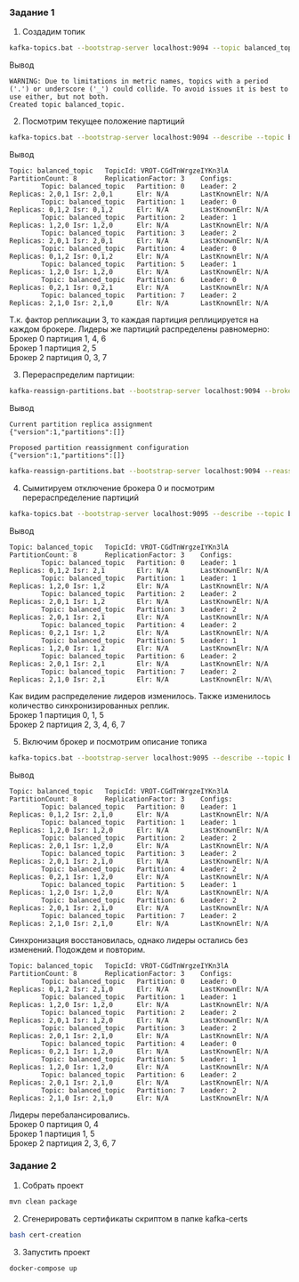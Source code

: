 ### Задание 1
1. Создадим топик
```bash
kafka-topics.bat --bootstrap-server localhost:9094 --topic balanced_topic --create --partitions 8 --replication-factor 3
```
Вывод
```log
WARNING: Due to limitations in metric names, topics with a period ('.') or underscore ('_') could collide. To avoid issues it is best to use either, but not both.
Created topic balanced_topic.
```
2. Посмотрим текущее положение партиций
```bash
kafka-topics.bat --bootstrap-server localhost:9094 --describe --topic balanced_topic
```
Вывод
```log
Topic: balanced_topic   TopicId: VROT-CGdTnWrgzeIYKn3lA PartitionCount: 8       ReplicationFactor: 3    Configs: 
        Topic: balanced_topic   Partition: 0    Leader: 2       Replicas: 2,0,1 Isr: 2,0,1      Elr: N/A        LastKnownElr: N/A
        Topic: balanced_topic   Partition: 1    Leader: 0       Replicas: 0,1,2 Isr: 0,1,2      Elr: N/A        LastKnownElr: N/A
        Topic: balanced_topic   Partition: 2    Leader: 1       Replicas: 1,2,0 Isr: 1,2,0      Elr: N/A        LastKnownElr: N/A
        Topic: balanced_topic   Partition: 3    Leader: 2       Replicas: 2,0,1 Isr: 2,0,1      Elr: N/A        LastKnownElr: N/A
        Topic: balanced_topic   Partition: 4    Leader: 0       Replicas: 0,1,2 Isr: 0,1,2      Elr: N/A        LastKnownElr: N/A
        Topic: balanced_topic   Partition: 5    Leader: 1       Replicas: 1,2,0 Isr: 1,2,0      Elr: N/A        LastKnownElr: N/A
        Topic: balanced_topic   Partition: 6    Leader: 0       Replicas: 0,2,1 Isr: 0,2,1      Elr: N/A        LastKnownElr: N/A
        Topic: balanced_topic   Partition: 7    Leader: 2       Replicas: 2,1,0 Isr: 2,1,0      Elr: N/A        LastKnownElr: N/A
```
Т.к. фактор репликации 3, то каждая партиция реплицируется на каждом брокере. Лидеры же партиций распределены равномерно:  
Брокер 0 партиция 1, 4, 6  
Брокер 1 партиция 2, 5  
Брокер 2 партиция 0, 3, 7

3. Перераспределим партиции:
```bash
kafka-reassign-partitions.bat --bootstrap-server localhost:9094 --broker-list "1,2,3" --topics-to-move-json-file "./reassignment.json" --generate
```
Вывод
```log
Current partition replica assignment
{"version":1,"partitions":[]}

Proposed partition reassignment configuration
{"version":1,"partitions":[]}
```
```bash
kafka-reassign-partitions.bat --bootstrap-server localhost:9094 --reassignment-json-file ./reassignment.json --execute | jq > reassignment-result.json
```

4. Сымитируем отключение брокера 0 и посмотрим перераспределение партиций
```bash
kafka-topics.bat --bootstrap-server localhost:9095 --describe --topic balanced_topic
```
Вывод
```log
Topic: balanced_topic   TopicId: VROT-CGdTnWrgzeIYKn3lA PartitionCount: 8       ReplicationFactor: 3    Configs: 
        Topic: balanced_topic   Partition: 0    Leader: 1       Replicas: 0,1,2 Isr: 2,1        Elr: N/A        LastKnownElr: N/A
        Topic: balanced_topic   Partition: 1    Leader: 1       Replicas: 1,2,0 Isr: 1,2        Elr: N/A        LastKnownElr: N/A
        Topic: balanced_topic   Partition: 2    Leader: 2       Replicas: 2,0,1 Isr: 1,2        Elr: N/A        LastKnownElr: N/A
        Topic: balanced_topic   Partition: 3    Leader: 2       Replicas: 2,0,1 Isr: 2,1        Elr: N/A        LastKnownElr: N/A
        Topic: balanced_topic   Partition: 4    Leader: 2       Replicas: 0,2,1 Isr: 1,2        Elr: N/A        LastKnownElr: N/A
        Topic: balanced_topic   Partition: 5    Leader: 1       Replicas: 1,2,0 Isr: 1,2        Elr: N/A        LastKnownElr: N/A
        Topic: balanced_topic   Partition: 6    Leader: 2       Replicas: 2,0,1 Isr: 2,1        Elr: N/A        LastKnownElr: N/A
        Topic: balanced_topic   Partition: 7    Leader: 2       Replicas: 2,1,0 Isr: 2,1        Elr: N/A        LastKnownElr: N/A\
```
Как видим распределение лидеров изменилось. Также изменилось количество синхронизированных реплик.  
Брокер 1 партиция 0, 1, 5  
Брокер 2 партиция 2, 3, 4, 6, 7

5. Включим брокер и посмотрим описание топика
```bash
kafka-topics.bat --bootstrap-server localhost:9095 --describe --topic balanced_topic
```
Вывод
```log
Topic: balanced_topic   TopicId: VROT-CGdTnWrgzeIYKn3lA PartitionCount: 8       ReplicationFactor: 3    Configs: 
        Topic: balanced_topic   Partition: 0    Leader: 1       Replicas: 0,1,2 Isr: 2,1,0      Elr: N/A        LastKnownElr: N/A
        Topic: balanced_topic   Partition: 1    Leader: 1       Replicas: 1,2,0 Isr: 1,2,0      Elr: N/A        LastKnownElr: N/A
        Topic: balanced_topic   Partition: 2    Leader: 2       Replicas: 2,0,1 Isr: 1,2,0      Elr: N/A        LastKnownElr: N/A
        Topic: balanced_topic   Partition: 3    Leader: 2       Replicas: 2,0,1 Isr: 2,1,0      Elr: N/A        LastKnownElr: N/A
        Topic: balanced_topic   Partition: 4    Leader: 2       Replicas: 0,2,1 Isr: 1,2,0      Elr: N/A        LastKnownElr: N/A
        Topic: balanced_topic   Partition: 5    Leader: 1       Replicas: 1,2,0 Isr: 1,2,0      Elr: N/A        LastKnownElr: N/A
        Topic: balanced_topic   Partition: 6    Leader: 2       Replicas: 2,0,1 Isr: 2,1,0      Elr: N/A        LastKnownElr: N/A
        Topic: balanced_topic   Partition: 7    Leader: 2       Replicas: 2,1,0 Isr: 2,1,0      Elr: N/A        LastKnownElr: N/A
```
Синхронизация восстановилась, однако лидеры остались без изменений. Подождем и повторим.
```log
Topic: balanced_topic   TopicId: VROT-CGdTnWrgzeIYKn3lA PartitionCount: 8       ReplicationFactor: 3    Configs: 
        Topic: balanced_topic   Partition: 0    Leader: 0       Replicas: 0,1,2 Isr: 2,1,0      Elr: N/A        LastKnownElr: N/A
        Topic: balanced_topic   Partition: 1    Leader: 1       Replicas: 1,2,0 Isr: 1,2,0      Elr: N/A        LastKnownElr: N/A
        Topic: balanced_topic   Partition: 2    Leader: 2       Replicas: 2,0,1 Isr: 1,2,0      Elr: N/A        LastKnownElr: N/A
        Topic: balanced_topic   Partition: 3    Leader: 2       Replicas: 2,0,1 Isr: 2,1,0      Elr: N/A        LastKnownElr: N/A
        Topic: balanced_topic   Partition: 4    Leader: 0       Replicas: 0,2,1 Isr: 1,2,0      Elr: N/A        LastKnownElr: N/A
        Topic: balanced_topic   Partition: 5    Leader: 1       Replicas: 1,2,0 Isr: 1,2,0      Elr: N/A        LastKnownElr: N/A
        Topic: balanced_topic   Partition: 6    Leader: 2       Replicas: 2,0,1 Isr: 2,1,0      Elr: N/A        LastKnownElr: N/A
        Topic: balanced_topic   Partition: 7    Leader: 2       Replicas: 2,1,0 Isr: 2,1,0      Elr: N/A        LastKnownElr: N/A
```
Лидеры перебалансировались.  
Брокер 0 партиция 0, 4  
Брокер 1 партиция 1, 5  
Брокер 2 партиция 2, 3, 6, 7

### Задание 2
1. Собрать проект
```bash
mvn clean package
```
2. Сгенерировать сертификаты скриптом в папке kafka-certs
```bash
bash cert-creation
```
3. Запустить проект
```bash
docker-compose up
```